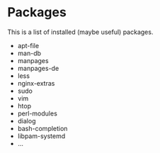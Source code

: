 # Packages
This is a list of installed (maybe useful) packages.

* apt-file
* man-db
* manpages
* manpages-de
* less
* nginx-extras
* sudo
* vim
* htop
* perl-modules
* dialog
* bash-completion
* libpam-systemd
* ...
